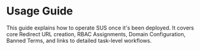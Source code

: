 # Usage Guide

This guide explains how to operate SUS once it's been deployed. It covers core Redirect URL creation, RBAC Assignments, Domain Configuration, Banned Terms, and links to detailed task-level workflows.
